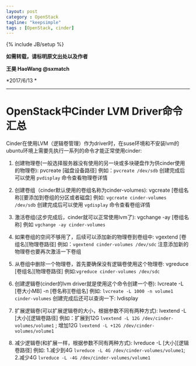 ```yaml
---
layout: post
category : OpenStack
tagline: "keepsimple"
tags : [OpenStack, cinder]
---
```

{% include JB/setup %}

**如需转载，请标明原文出处以及作者**

**王昊 HaoWang @sxmatch**

*2017/6/13 *

----------

# OpenStack中Cinder LVM Driver命令汇总



Cinder在使用LVM（逻辑卷管理）作为driver时，在suse环境和不安装lvm的ubuntu环境上需要先执行一系列的命令才能正常使用cinder:


1. 创建物理卷(一般选择服务器没有使用的另一块或多块硬盘作为供cinder使用的物理卷): pvcreate [磁盘设备路径] 例如：`pvcreate /dev/sdb` 创建完成后可以使用 `pvdisplay` 命令查看物理卷详情
2. 创建卷组（cinder默认使用的卷组名称为cinder-volumes): vgcreate [卷组名称][要添加到卷组的分区或者磁盘] 例如: `vgcreate cinder-volumes /dev/sdb` 创建完成后可以使用 `vgdisplay` 命令查看卷组详情


3. 激活卷组(这步完成后，cinder就可以正常使用lvm了): vgchange -ay [卷组名称] 例如 `vgchange -ay cinder-volumes`


4. 如果卷组的空间不够用了，后续可以添加新的物理卷到卷组中: vgextend [卷组名][物理卷路径] 例如：`vgextend cinder-volumes /dev/sdc` 注意添加新的物理卷也要再次激活一下卷组


5. 从卷组中删除一个物理卷，首先要确保没有逻辑卷使用这个物理卷: vgreduce [卷组名][物理卷路径] 例如:`vgreduce cinder-volumes /dev/sdc`


6. 创建逻辑卷(cinder的lvm driver就是使用这个命令创建一个卷): lvcreate -L [卷大小MB] -n [卷名称][卷组名] 例如: `lvcreate -L 1000 -n volume1 cinder-volumes` 创建完成后还可以查询一下: lvdisplay


7. 扩展逻辑卷(可以扩展逻辑卷的大小，根据参数不同有两种方式): lvextend -L [大小][逻辑卷路径] 例如：扩展到12G `lvextend -L 12G /dev/cinder-volumes/volume1` ; 增加12G `lvextend -L +12G /dev/cinder-volumes/volume1`


1. 减少逻辑卷(和扩展一样，根据参数不同有两种方式): lvreduce -L [大小][逻辑卷路径] 例如: 1.减少到4G `lvreduce -L 4G /dev/cinder-volumes/volume1`; 2.减少4G `lvreduce -L -4G /dev/cinder-volumes/volume1`